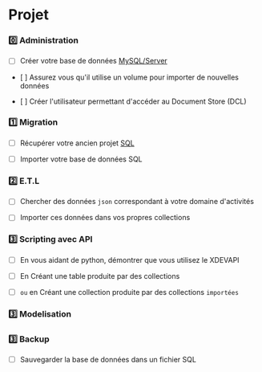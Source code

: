 # Projet

### :zero: Administration 

- [ ] Créer votre base de données [MySQL/Server](../3.ETL/.docs/MySQLDS.md)


- [ ] Assurez vous qu'il utilise un volume pour importer de nouvelles données


- [ ] Créer l'utilisateur permettant d'accéder au Document Store (DCL)



### :one: Migration

- [ ] Récupérer votre ancien projet [SQL](https://github.com/CollegeBoreal/INF1006-202-19A-01/tree/master/4.DML)


- [ ] Importer votre base de données SQL


### :two: E.T.L

- [ ] Chercher des données `json` correspondant à votre domaine d'activités


- [ ] Importer ces données dans vos propres collections


### :three: Scripting avec API

- [ ] En vous aidant de python, démontrer que vous utilisez le XDEVAPI


- [ ] En Créant une table produite par des collections


- [ ] ` ou ` en Créant une collection produite par des collections `importées `


### :three: Modelisation


### :three: Backup

- [ ] Sauvegarder la base de données dans un fichier SQL

